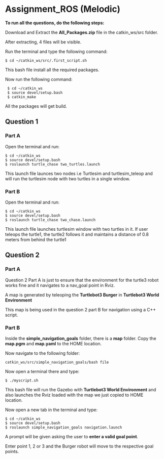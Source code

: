 # Assignment_ROS (Melodic)
**To run all the questions, do the following steps:**

Download and Extract the **All_Packages.zip** file in the catkin_ws/src folder.

After extracting, 4 files will be visible. 

Run the terminal and type the following command:

    $ cd ~/catkin_ws/src/.first_script.sh
     
This bash file install all the required packages.

Now run the following command:
     
     $ cd ~/catkin_ws
     $ source devel/setup.bash
     $ catkin_make
     
All the packages will get build.

## Question 1
### Part A

Open the terminal and run:

    $ cd ~/catkin_ws
    $ source devel/setup.bash 
    $ roslaunch turtle_chase two_turtles.launch
    
This launch file launces two nodes i.e Turtlesim and turtlesim_teleop and will run the turtlesim node with two turtles in a single window. 

### Part B

Open the terminal and run:

    $ cd ~/catkin_ws
    $ source devel/setup.bash 
    $ roslaunch turtle_chase two_chase.launch
    
This launch file launches turtlesim window with two turtles in it. If user teleops the turtle1, the turtle2 follows it and maintains a distance of 0.8 meters from behind the turtle1

## Question 2
### Part A

Question 2 Part A is just to ensure that the environment for the turtle3 robot works fine and it navigates to a nav_goal point in Rviz.

A map is generated by teleoping the **Turtlebot3 Burger** in **Turtlebot3 World Environment**

This map is being used in the question 2 part B for navigation using a C++ script.

### Part B
Inside the **simple_navigation_goals** folder, there is a **map** folder. Copy the **map.pgm** and **map.yaml** to the HOME location.

Now navigate to the following folder:
    
    catkin_ws/src/simple_navigation_goals/bash file
    
Now open a terminal there and type:
    
    $ ./myscript.sh

This bash file will run the Gazebo with **Turtlebot3 World Environment** and also launches the Rviz loaded with the map we just copied to HOME location.

Now open a new tab in the terminal and type:

    $ cd ~/catkin_ws
    $ source devel/setup.bash 
    $ roslaunch simple_navigation_goals navigation.launch
    
A prompt will be given asking the user to **enter a valid goal point**.

Enter point 1, 2 or 3 and the Burger robot will move to the respective goal points.




